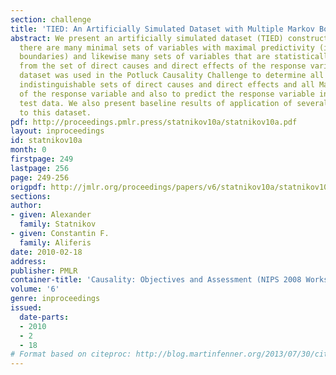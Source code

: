 ```yaml
---
section: challenge
title: 'TIED: An Artificially Simulated Dataset with Multiple Markov Boundaries'
abstract: We present an artificially simulated dataset (TIED) constructed so that
  there are many minimal sets of variables with maximal predictivity (i.e., Markov
  boundaries) and likewise many sets of variables that are statistically indistinguishable
  from the set of direct causes and direct effects of the response variable. This
  dataset was used in the Potluck Causality Challenge to determine all statistically
  indistinguishable sets of direct causes and direct effects and all Markov boundaries
  of the response variable and also to predict the response variable in the independent
  test data. We also present baseline results of application of several algorithms
  to this dataset.
pdf: http://proceedings.pmlr.press/statnikov10a/statnikov10a.pdf
layout: inproceedings
id: statnikov10a
month: 0
firstpage: 249
lastpage: 256
page: 249-256
origpdf: http://jmlr.org/proceedings/papers/v6/statnikov10a/statnikov10a.pdf
sections: 
author:
- given: Alexander
  family: Statnikov
- given: Constantin F.
  family: Aliferis
date: 2010-02-18
address: 
publisher: PMLR
container-title: 'Causality: Objectives and Assessment (NIPS 2008 Workshop)'
volume: '6'
genre: inproceedings
issued:
  date-parts:
  - 2010
  - 2
  - 18
# Format based on citeproc: http://blog.martinfenner.org/2013/07/30/citeproc-yaml-for-bibliographies/
---
```


